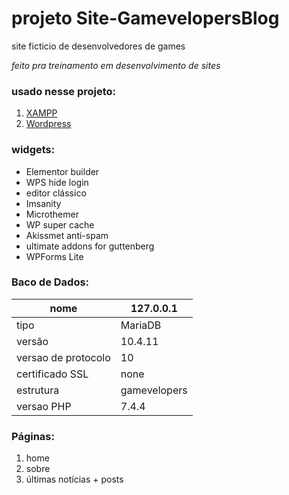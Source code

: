 # projeto Site-GamevelopersBlog
site ficticio de desenvolvedores de games
 
*feito pra treinamento em desenvolvimento de sites*
### usado nesse projeto:
1. [XAMPP](https://www.apachefriends.org/pt_br/index.html)
2. [Wordpress](https://wordpress.org/)
### widgets:
* Elementor builder
* WPS hide login
* editor clássico
* Imsanity
* Microthemer
* WP super cache
* Akissmet anti-spam
* ultimate addons for guttenberg
* WPForms Lite
### Baco de Dados:

| nome               | 127.0.0.1    |
|--------------------|--------------|
| tipo               |    MariaDB   |
| versão             |    10.4.11   |
| versao de protocolo|         10   |
| certificado SSL    |       none   |
| estrutura          | gamevelopers |
| versao PHP         |        7.4.4 |

### Páginas:
1. home
2. sobre
3. últimas notícias + posts
